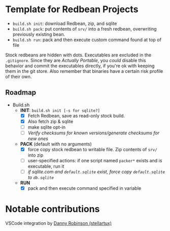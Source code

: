 # Template for Redbean Projects

- `build.sh init`: download Redbean, zip, and sqlite
- `build.sh pack`: put contents of `srv/` into a fresh redbean, overwriting
  previously existing bean.
- `build.sh run`: pack and then execute custom command found at top of file

Stock redbeans are hidden with dots. Executables are excluded in the
`.gitignore`. Since they are *Actually Portable*, you *could* disable this
behavior and commit the executables directly, if you're ok with keeping them in
the git store. Also remember that binaries have a certain risk profile of their
own.

## Roadmap

- Build.sh
  - **INIT**: `build.sh init [-s for sqlite?]`
    - [x] Fetch Redbean, save as read-only stock build.
    - [x] Also fetch zip & sqlite
    - [ ] make sqlite opt-in
    - [ ] *Verify checksums for known versions/generate checksums for new
          ones*
  - **PACK** (default with no arguments)
    - [x] force copy stock redbean to writable file. Zip contents of `srv/`
          into zip
    - [ ] user-specified actions: if one script named `packer*` exists and is
          executable, run it
    - [ ] *if sqlite.com and `default.sqlite` exist, force copy
          `default.sqlite` to `db.sqlite`*
  - **RUN**
    - [x] pack and then execute command specified in variable

# Notable contributions

VSCode integration by [Danny Robinson
(stellartux)](https://github.com/stellartux)
